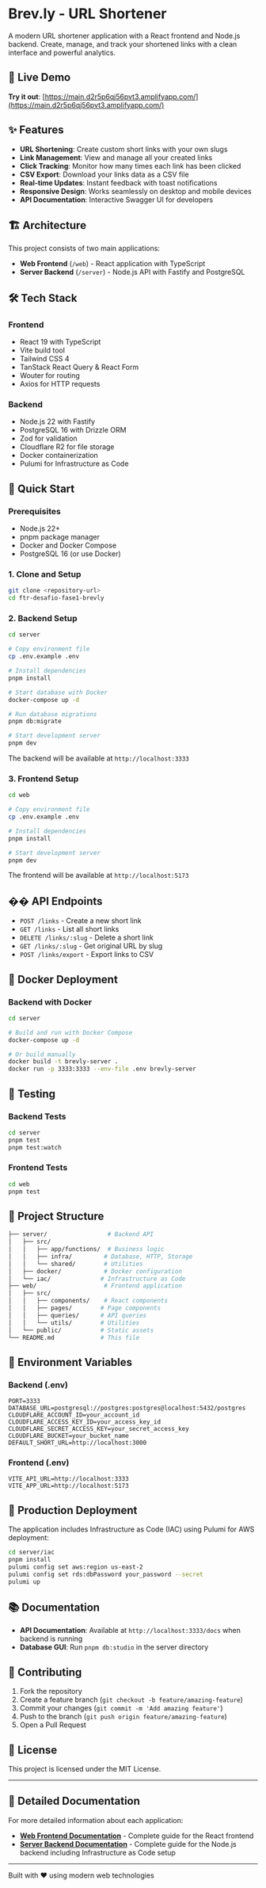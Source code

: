 # Brev.ly - URL Shortener

A modern URL shortener application with a React frontend and Node.js backend. Create, manage, and track your shortened links with a clean interface and powerful analytics.

## 🚀 Live Demo

**Try it out**: [https://main.d2r5p6qj56pvt3.amplifyapp.com/](https://main.d2r5p6qj56pvt3.amplifyapp.com/)

## ✨ Features

- **URL Shortening**: Create custom short links with your own slugs
- **Link Management**: View and manage all your created links
- **Click Tracking**: Monitor how many times each link has been clicked
- **CSV Export**: Download your links data as a CSV file
- **Real-time Updates**: Instant feedback with toast notifications
- **Responsive Design**: Works seamlessly on desktop and mobile devices
- **API Documentation**: Interactive Swagger UI for developers

## 🏗️ Architecture

This project consists of two main applications:

- **Web Frontend** (`/web`) - React application with TypeScript
- **Server Backend** (`/server`) - Node.js API with Fastify and PostgreSQL

## 🛠️ Tech Stack

### Frontend

- React 19 with TypeScript
- Vite build tool
- Tailwind CSS 4
- TanStack React Query & React Form
- Wouter for routing
- Axios for HTTP requests

### Backend

- Node.js 22 with Fastify
- PostgreSQL 16 with Drizzle ORM
- Zod for validation
- Cloudflare R2 for file storage
- Docker containerization
- Pulumi for Infrastructure as Code

## 🚀 Quick Start

### Prerequisites

- Node.js 22+
- pnpm package manager
- Docker and Docker Compose
- PostgreSQL 16 (or use Docker)

### 1. Clone and Setup

```bash
git clone <repository-url>
cd ftr-desafio-fase1-brevly
```

### 2. Backend Setup

```bash
cd server

# Copy environment file
cp .env.example .env

# Install dependencies
pnpm install

# Start database with Docker
docker-compose up -d

# Run database migrations
pnpm db:migrate

# Start development server
pnpm dev
```

The backend will be available at `http://localhost:3333`

### 3. Frontend Setup

```bash
cd web

# Copy environment file
cp .env.example .env

# Install dependencies
pnpm install

# Start development server
pnpm dev
```

The frontend will be available at `http://localhost:5173`

## �� API Endpoints

- `POST /links` - Create a new short link
- `GET /links` - List all short links
- `DELETE /links/:slug` - Delete a short link
- `GET /links/:slug` - Get original URL by slug
- `POST /links/export` - Export links to CSV

## 🐳 Docker Deployment

### Backend with Docker

```bash
cd server

# Build and run with Docker Compose
docker-compose up -d

# Or build manually
docker build -t brevly-server .
docker run -p 3333:3333 --env-file .env brevly-server
```

## 🧪 Testing

### Backend Tests

```bash
cd server
pnpm test
pnpm test:watch
```

### Frontend Tests

```bash
cd web
pnpm test
```

## 📁 Project Structure

```sh
├── server/                 # Backend API
│   ├── src/
│   │   ├── app/functions/  # Business logic
│   │   ├── infra/         # Database, HTTP, Storage
│   │   └── shared/        # Utilities
│   ├── docker/            # Docker configuration
│   └── iac/              # Infrastructure as Code
├── web/                   # Frontend application
│   ├── src/
│   │   ├── components/    # React components
│   │   ├── pages/        # Page components
│   │   ├── queries/      # API queries
│   │   └── utils/        # Utilities
│   └── public/           # Static assets
└── README.md             # This file
```

## 🔧 Environment Variables

### Backend (.env)

```env
PORT=3333
DATABASE_URL=postgresql://postgres:postgres@localhost:5432/postgres
CLOUDFLARE_ACCOUNT_ID=your_account_id
CLOUDFLARE_ACCESS_KEY_ID=your_access_key_id
CLOUDFLARE_SECRET_ACCESS_KEY=your_secret_access_key
CLOUDFLARE_BUCKET=your_bucket_name
DEFAULT_SHORT_URL=http://localhost:3000
```

### Frontend (.env)

```env
VITE_API_URL=http://localhost:3333
VITE_APP_URL=http://localhost:5173
```

## 🚀 Production Deployment

The application includes Infrastructure as Code (IAC) using Pulumi for AWS deployment:

```bash
cd server/iac
pnpm install
pulumi config set aws:region us-east-2
pulumi config set rds:dbPassword your_password --secret
pulumi up
```

## 📚 Documentation

- **API Documentation**: Available at `http://localhost:3333/docs` when backend is running
- **Database GUI**: Run `pnpm db:studio` in the server directory

## 🤝 Contributing

1. Fork the repository
2. Create a feature branch (`git checkout -b feature/amazing-feature`)
3. Commit your changes (`git commit -m 'Add amazing feature'`)
4. Push to the branch (`git push origin feature/amazing-feature`)
5. Open a Pull Request

## 📄 License

This project is licensed under the MIT License.

---

## 📖 Detailed Documentation

For more detailed information about each application:

- **[Web Frontend Documentation](./web/README.md)** - Complete guide for the React frontend
- **[Server Backend Documentation](./server/README.md)** - Complete guide for the Node.js backend including Infrastructure as Code setup

---

Built with ❤️ using modern web technologies
